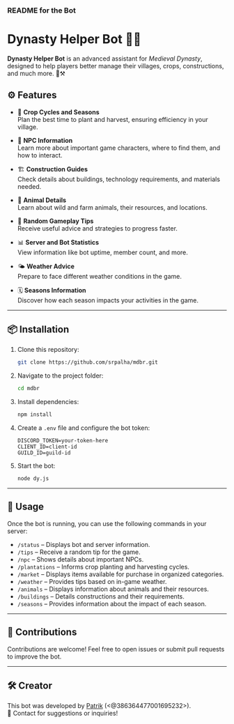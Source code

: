 ### README for the Bot

# Dynasty Helper Bot 🏰🤖

**Dynasty Helper Bot** is an advanced assistant for *Medieval Dynasty*, designed to help players better manage their villages, crops, constructions, and much more. 🌾⚒️

## ⚙️ Features

- 🌱 **Crop Cycles and Seasons**  
  Plan the best time to plant and harvest, ensuring efficiency in your village.

- 📜 **NPC Information**  
  Learn more about important game characters, where to find them, and how to interact.

- 🏗️ **Construction Guides**  
  Check details about buildings, technology requirements, and materials needed.

- 🐾 **Animal Details**  
  Learn about wild and farm animals, their resources, and locations.

- 🎯 **Random Gameplay Tips**  
  Receive useful advice and strategies to progress faster.

- 📊 **Server and Bot Statistics**  
  View information like bot uptime, member count, and more.

- 🌤️ **Weather Advice**  
  Prepare to face different weather conditions in the game.

- 🗓️ **Seasons Information**  
  Discover how each season impacts your activities in the game.

---

## 📦 Installation

1. Clone this repository:
   ```bash
   git clone https://github.com/srpalha/mdbr.git
   ```

2. Navigate to the project folder:
   ```bash
   cd mdbr
   ```

3. Install dependencies:
   ```bash
   npm install
   ```

4. Create a `.env` file and configure the bot token:
   ```
   DISCORD_TOKEN=your-token-here
   CLIENT_ID=client-id
   GUILD_ID=guild-id
   ```

5. Start the bot:
   ```bash
   node dy.js
   ```

---

## 🚀 Usage

Once the bot is running, you can use the following commands in your server:

- `/status` – Displays bot and server information.
- `/tips` – Receive a random tip for the game.
- `/npc` – Shows details about important NPCs.
- `/plantations` – Informs crop planting and harvesting cycles.
- `/market` – Displays items available for purchase in organized categories.
- `/weather` – Provides tips based on in-game weather.
- `/animals` – Displays information about animals and their resources.
- `/buildings` – Details constructions and their requirements.
- `/seasons` – Provides information about the impact of each season.

---

## 🤝 Contributions

Contributions are welcome! Feel free to open issues or submit pull requests to improve the bot.

---

## 🛠️ Creator

This bot was developed by [Patrik](https://github.com/SrPalha) (<@386364477001695232>).  
💌 Contact for suggestions or inquiries!